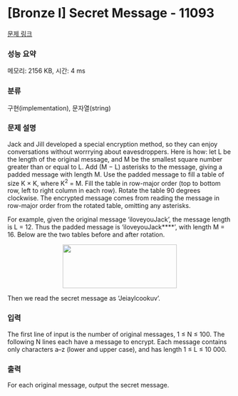 # [Bronze I] Secret Message - 11093 

[문제 링크](https://www.acmicpc.net/problem/11093) 

### 성능 요약

메모리: 2156 KB, 시간: 4 ms

### 분류

구현(implementation), 문자열(string)

### 문제 설명

<p>Jack and Jill developed a special encryption method, so they can enjoy conversations without worrrying about eavesdroppers. Here is how: let L be the length of the original message, and M be the smallest square number greater than or equal to L. Add (M − L) asterisks to the message, giving a padded message with length M. Use the padded message to fill a table of size K × K, where K<sup>2</sup> = M. Fill the table in row-major order (top to bottom row, left to right column in each row). Rotate the table 90 degrees clockwise. The encrypted message comes from reading the message in row-major order from the rotated table, omitting any asterisks.</p>

<p>For example, given the original message ‘iloveyouJack’, the message length is L = 12. Thus the padded message is ‘iloveyouJack****’, with length M = 16. Below are the two tables before and after rotation.</p>

<p style="text-align:center"><img alt="" src="https://onlinejudgeimages.s3-ap-northeast-1.amazonaws.com/problem/11093/1.png" style="height:98px; width:256px"></p>

<p>Then we read the secret message as ‘Jeiaylcookuv’.</p>

### 입력 

 <p>The first line of input is the number of original messages, 1 ≤ N ≤ 100. The following N lines each have a message to encrypt. Each message contains only characters a–z (lower and upper case), and has length 1 ≤ L ≤ 10 000.</p>

### 출력 

 <p>For each original message, output the secret message.</p>

